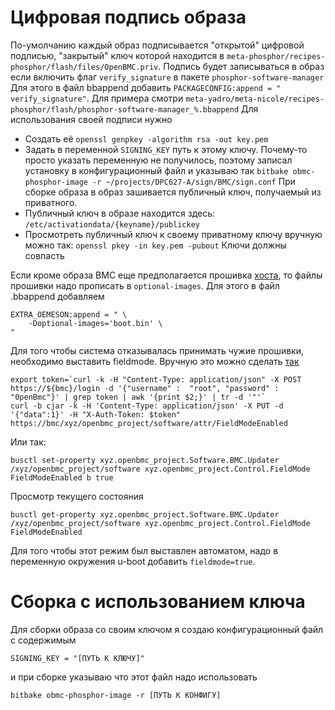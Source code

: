 # Цифровая подпись образа
По-умолчанию каждый образ подписывается "открытой" цифровой подписью, "закрытый" ключ которой находится в `meta-phosphor/recipes-phosphor/flash/files/OpenBMC.priv`.
Подпись будет записываться  в образ если включить флаг `verify_signature` в пакете `phosphor-software-manager`
Для этого в файл bbappend добавить
`PACKAGECONFIG:append = " verify_signature"`. Для примера смотри `meta-yadro/meta-nicole/recipes-phosphor/flash/phosphor-software-manager_%.bbappend`
Для использования своей подписи нужно
- Создать её `openssl genpkey -algorithm rsa -out key.pem`
- Задать в переменной `SIGNING_KEY` путь к этому ключу. Почему-то просто указать переменную не получилось, поэтому записал установку в конфигурационный файл и указываю так `bitbake obmc-phosphor-image -r ~/projects/DPC627-A/sign/BMC/sign.conf`
При сборке образа в образ зашивается публичный ключ, получаемый из приватного.
- Публичный ключ в образе находится здесь: `/etc/activationdata/{keyname}/publickey`
- Просмотреть публичный ключ к своему приватному ключу вручную можно так: `openssl pkey -in key.pem -pubout`
Ключи должны совпасть

Если кроме образа BMC еще предполагается прошивка [хоста](host_firmware_update.md), то файлы прошивки надо прописать в `optional-images`. Для этого в файл .bbappend добавляем
```
EXTRA_OEMESON:append = " \
    -Doptional-images='boot.bin' \
"
```

Для того чтобы система отказывалась принимать чужие прошивки, необходимо выставить fieldmode.
Вручную это можно сделать [так](https://github.com/openbmc/docs/blob/master/architecture/code-update/code-update.md#software-field-mode)
```
export token=`curl -k -H "Content-Type: application/json" -X POST https://${bmc}/login -d '{"username" :  "root", "password" :  "0penBmc"}' | grep token | awk '{print $2;}' | tr -d '"'`
curl -b cjar -k -H 'Content-Type: application/json' -X PUT -d '{"data":1}' -H "X-Auth-Token: $token" https://bmc/xyz/openbmc_project/software/attr/FieldModeEnabled
```
Или так:
```
busctl set-property xyz.openbmc_project.Software.BMC.Updater /xyz/openbmc_project/software xyz.openbmc_project.Control.FieldMode FieldModeEnabled b true
```
Просмотр текущего состояния
```
busctl get-property xyz.openbmc_project.Software.BMC.Updater /xyz/openbmc_project/software xyz.openbmc_project.Control.FieldMode FieldModeEnabled
```
Для того чтобы этот режим был выставлен автоматом, надо в переменную окружения u-boot добавить `fieldmode=true`.
# Сборка с использованием ключа
Для сборки образа со своим ключом я создаю конфигурационный файл с содержимым
```
SIGNING_KEY = "[ПУТЬ К КЛЮЧУ]"
```
и при сборке указываю что этот файл надо использовать
```
bitbake obmc-phosphor-image -r [ПУТЬ К КОНФИГУ]
```